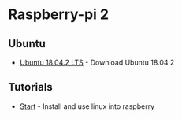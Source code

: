 # Raspberry-pi 2

## Ubuntu 

* [Ubuntu 18.04.2 LTS](https://www.ubuntu.com/download/desktop) - Download Ubuntu 18.04.2

## Tutorials

* [Start](https://www.robocore.net/tutoriais/instalando-ubuntu-na-raspberry-pi.html) - Install and use linux into raspberry
